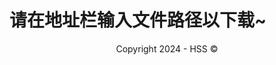 <!--Markdown 编写-->
<title>HSS下站</title>
<link rel="shortcut icon" href="https://hss.fmdns.cn/assets/pic/favicon.ico">

# 请在地址栏输入文件路径以下载~

<div align="center">
    Copyright 2024 - HSS ©
</div>